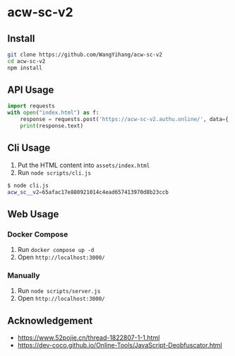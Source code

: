 # acw-sc-v2

## Install

```bash
git clone https://github.com/WangYihang/acw-sc-v2
cd acw-sc-v2
npm install
```

## API Usage

```python
import requests
with open("index.html") as f:
    response = requests.post('https://acw-sc-v2.authu.online/', data={'data': f.read()})
    print(response.text)
```

## Cli Usage

1. Put the HTML content into `assets/index.html`
2. Run `node scripts/cli.js`

```bash
$ node cli.js
acw_sc__v2=65afac17e880921014c4ead657413970d8b23ccb
```

## Web Usage

### Docker Compose

1. Run `docker compose up -d`
2. Open `http://localhost:3000/`

### Manually

1. Run `node scripts/server.js`
2. Open `http://localhost:3000/`


## Acknowledgement

* https://www.52pojie.cn/thread-1822807-1-1.html
* https://dev-coco.github.io/Online-Tools/JavaScript-Deobfuscator.html
